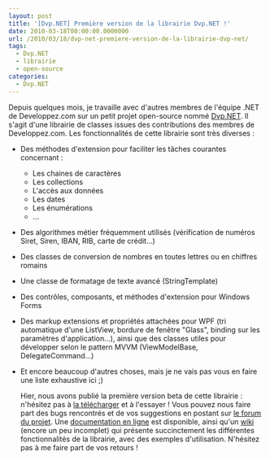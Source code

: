 ```yaml
---
layout: post
title: '[Dvp.NET] Première version de la librairie Dvp.NET !'
date: 2010-03-18T00:00:00.0000000
url: /2010/03/18/dvp-net-premiere-version-de-la-librairie-dvp-net/
tags:
  - Dvp.NET
  - librairie
  - open-source
categories:
  - Dvp.NET
---
```


Depuis quelques mois, je travaille avec d'autres membres de l'équipe .NET de Developpez.com sur un petit projet open-source nommé [Dvp.NET](http://dvp-net.developpez.com/). Il s'agit d'une librairie de classes issues des contributions des membres de Developpez.com. Les fonctionnalités de cette librairie sont très diverses :  
- Des méthodes d'extension pour faciliter les tâches courantes concernant :
    - Les chaines de caractères
    - Les collections
    - L'accès aux données
    - Les dates
    - Les énumérations
    - ...
- Des algorithmes métier fréquemment utilisés (vérification de numéros Siret, Siren, IBAN, RIB, carte de crédit...)
- Des classes de conversion de nombres en toutes lettres ou en chiffres romains
- Une classe de formatage de texte avancé (StringTemplate)
- Des contrôles, composants, et méthodes d'extension pour Windows Forms
- Des markup extensions et propriétés attachées pour WPF (tri automatique d'une ListView, bordure de fenêtre "Glass", binding sur les paramètres d'application...), ainsi que des classes utiles pour développer selon le pattern MVVM (ViewModelBase, DelegateCommand...)
- Et encore beaucoup d'autres choses, mais je ne vais pas vous en faire une liste exhaustive ici ;)

  Hier, nous avons publié la première version beta de cette librairie : n'hésitez pas à [la télécharger](http://projets.developpez.com/attachments/download/437/dvp.net-0.1-beta.zip) et à l'essayer ! Vous pouvez nous faire part des bugs rencontrés et de vos suggestions en postant sur [le forum du projet](http://www.developpez.net/forums/f1239/applications/projets/projets-heberges/dvp-net/).  Une [documentation en ligne](http://dvp-net.developpez.com/doc/) est disponible, ainsi qu'un [wiki](http://projets.developpez.com/projects/dvp-net/wiki) (encore un peu incomplet) qui présente succinctement les différentes fonctionnalités de la librairie, avec des exemples d'utilisation.  N'hésitez pas à me faire part de vos retours !

